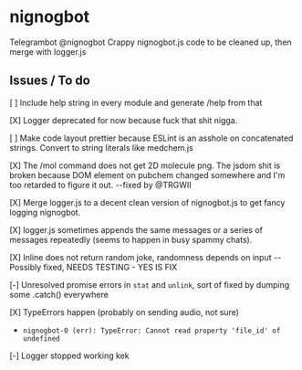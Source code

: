 # nignogbot

Telegrambot @nignogbot
Crappy nignogbot.js code to be cleaned up, then merge with logger.js 

## Issues / To do

[ ] Include help string in every module and generate /help from that

[X] Logger deprecated for now because fuck that shit nigga.

[ ] Make code layout prettier because ESLint is an asshole on concatenated strings.     Convert to string literals like medchem.js

[X] The /mol command does not get 2D molecule png. The jsdom shit is broken because DOM element on pubchem changed somewhere and I'm too retarded to figure it out.
--fixed by @TRGWII
    
[X] Merge logger.js to a decent clean version of nignogbot.js to get fancy logging nignogbot.

[X] logger.js sometimes appends the same messages or a series of messages repeatedly (seems to happen in busy spammy chats).

[X] Inline does not return random joke, randomness depends on input -- Possibly fixed, NEEDS TESTING - YES IS FIX

[-] Unresolved promise errors in `stat` and `unlink`, sort of fixed by dumping some .catch() everywhere

[X] TypeErrors happen (probably on sending audio, not sure)
-    `nignogbot-0 (err): TypeError: Cannot read property 'file_id' of undefined`

[-] Logger stopped working kek